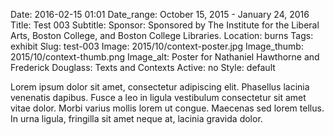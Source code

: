 Date: 2016-02-15 01:01 
Date_range: October 15, 2015 - January 24, 2016
Title: Test 003
Subtitle:
Sponsor: Sponsored by The Institute for the Liberal Arts, Boston College, and Boston College Libraries.
Location: burns
Tags: exhibit
Slug: test-003
Image: 2015/10/context-poster.jpg
Image_thumb: 2015/10/context-thumb.png
Image_alt: Poster for Nathaniel Hawthorne and Frederick Douglass: Texts and Contexts 
Active: no
Style: default

Lorem ipsum dolor sit amet, consectetur adipiscing elit. Phasellus lacinia venenatis dapibus. Fusce a leo in ligula vestibulum consectetur sit amet vitae dolor. Morbi varius mollis lorem ut congue. Maecenas sed lorem tellus. In urna ligula, fringilla sit amet neque at, lacinia gravida dolor.
